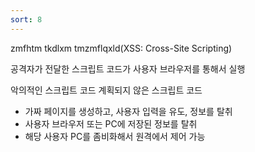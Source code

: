 ```yaml
---
sort: 8
---
```


zmfhtm tkdlxm tmzmflqxld(XSS: Cross-Site Scripting)

공격자가 전달한 스크립트 코드가 사용자 브라우저를 통해서 실행

악의적인 스크립트 코드
계획되지 않은 스크립트 코드

- 가짜 페이지를 생성하고, 사용자 입력을 유도, 정보를 탈취
- 사용자 브라우저 또는 PC에 저장된 정보를 탈취
- 해당 사용자 PC를 좀비화해서 원격에서 제어 가능